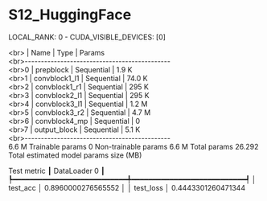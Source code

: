 # S12_HuggingFace

LOCAL_RANK: 0 - CUDA_VISIBLE_DEVICES: [0] </br>

<br\>  | Name          | Type       | Params </br>
<br\>---------------------------------------------</br>
<br\>0 | prepblock     | Sequential | 1.9 K </br>
<br\>1 | convblock1_l1 | Sequential | 74.0 K</br>
<br\>2 | convblock1_r1 | Sequential | 295 K </br>
<br\>3 | convblock2_l1 | Sequential | 295 K </br>
<br\>4 | convblock3_l1 | Sequential | 1.2 M </br>
<br\>5 | convblock3_r2 | Sequential | 4.7 M </br>
<br\>6 | convblock4_mp | Sequential | 0     </br>
<br\>7 | output_block  | Sequential | 5.1 K </br>
<br\>---------------------------------------------</br>
6.6 M     Trainable params
0         Non-trainable params
6.6 M     Total params
26.292    Total estimated model params size (MB)


  Test metric        ┃       DataLoader 0        ┃
┡━━━━━━━━━━━━━━━━━━━━━━━━━━━╇━━━━━━━━━━━━━━━━━━━━━━━━━━━┩
│         test_acc          │    0.8960000276565552     │
│         test_loss         │    0.4443301260471344     
